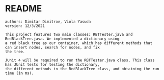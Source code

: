 # README
	authors: Dimitar Dimitrov, Viola Yasuda
	version: 12/3/2021
	
	This project features two main classes: RBTTester.java and RedBlackTree.java. We implemented a dictionary using
    a red black tree as our container, which has different methods that can insert nodes, search for nodes, and fix 
    the tree.
	
	JUnit 4 will be required to run the RBTTester.java class. This class has JUnit tests for testing the dictionary,
    the different methods in the RedBlackTree class, and obtaining the run time (in ms).